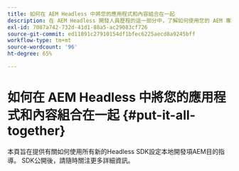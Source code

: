 ```yaml
---
title: 如何在 AEM Headless 中將您的應用程式和內容組合在一起
description: 在 AEM Headless 開發人員歷程的這一部分中，了解如何使用您的 AEM 專案 (包含內容片段)、GraphQL 呼叫、REST API 呼叫和您的應用程式，並為上線做好準備。
exl-id: 7087a742-732d-41d1-88a5-ac29083cf726
source-git-commit: ed11891c27910154df1bfec6225aecd8a9245bff
workflow-type: tm+mt
source-wordcount: '96'
ht-degree: 65%

---
```


# 如何在 AEM Headless 中將您的應用程式和內容組合在一起 {#put-it-all-together}

本頁旨在提供有關如何使用所有新的Headless SDK設定本地開發項AEM目的指導。 SDK公開後，請隨時關注更多詳細資訊。
